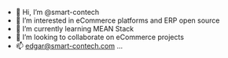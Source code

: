 - 👋 Hi, I’m @smart-contech
- 👀 I’m interested in eCommerce platforms and ERP open source
- 🌱 I’m currently learning MEAN Stack
- 💞️ I’m looking to collaborate on eCommerce projects
- 📫 edgar@smart-contech.com ...

<!---
smart-contech/smart-contech is a ✨ special ✨ repository because its `README.md` (this file) appears on your GitHub profile.
You can click the Preview link to take a look at your changes.
--->
